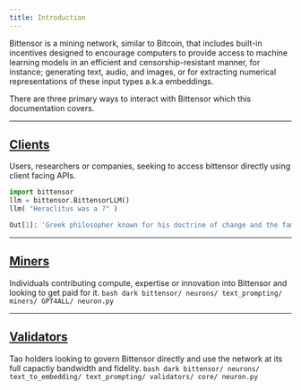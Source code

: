 ```yaml
---
title: Introduction
---
```

Bittensor is a mining network, similar to Bitcoin, that includes built-in incentives designed to encourage computers to provide access to machine learning models in an efficient and censorship-resistant manner, for instance; generating text, audio, and images, or for extracting numerical representations of these input types a.k.a embeddings. 

There are three primary ways to interact with Bittensor which this documentation covers. 

---
## [Clients](clients/clients)
Users, researchers or companies, seeking to access bittensor directly using client facing APIs.
```python numbered dark
import bittensor
llm = bittensor.BittensorLLM()
llm( "Heraclitus was a ?" )

Out[1]: 'Greek philosopher known for his doctrine of change and the famous quote, "No man ever steps in the same river twice."'
```

---
## [Miners](mining/mining)
Individuals contributing compute, expertise or innovation into Bittensor and looking to get paid for it.
    ```bash dark
    bittensor/
        neurons/
            text_prompting/
                miners/
                    GPT4ALL/
                        neuron.py
    ```

---
## [Validators](validating/validating)
Tao holders looking to govern Bittensor directly and use the network at its full capactiy bandwidth and fidelity.
    ```bash dark
    bittensor/
        neurons/
            text_to_embedding/
            text_prompting/
                validators/
                    core/
                        neuron.py
    ```